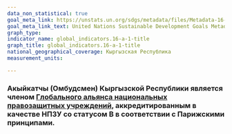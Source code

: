 ```yaml
---
data_non_statistical: true
goal_meta_link: https://unstats.un.org/sdgs/metadata/files/Metadata-16-0A-01.pdf
goal_meta_link_text: United Nations Sustainable Development Goals Metadata (pdf 1361kB)
graph_type:
indicator_name: global_indicators.16-a-1-title
graph_title: global_indicators.16-a-1-title
national_geographical_coverage: Кыргызская Республика
measurement_units: 

---
```

### Акыйкатчы (Омбудсмен) Кыргызской Республики является членом [Глобального альянса национальных правозащитных учреждений](https://ganhri.org/membership/), аккредитированным в качестве НПЗУ со статусом В в соответствии с Парижскими принципами.
